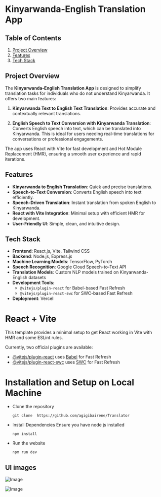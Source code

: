 # Kinyarwanda-English Translation App
## Table of Contents
1. [Project Overview](#project-overview)
2. [Features](#features)
3. [Tech Stack](#tech-stack)

## Project Overview
The **Kinyarwanda-English Translation App** is designed to simplify translation tasks for individuals who do not understand Kinyarwanda. It offers two main features:

1. **Kinyarwanda Text to English Text Translation**: Provides accurate and contextually relevant translations.

2. **English Speech to Text Conversion with Kinyarwanda Translation**: Converts English speech into text, which can be translated into Kinyarwanda. This is ideal for users needing real-time translations for conversations or professional engagements.

The app uses React with Vite for fast development and Hot Module Replacement (HMR), ensuring a smooth user experience and rapid iterations.

## Features
- **Kinyarwanda to English Translation**: Quick and precise translations.
- **Speech-to-Text Conversion**: Converts English speech into text efficiently.
- **Speech-Driven Translation**: Instant translation from spoken English to Kinyarwanda.
- **React with Vite Integration**: Minimal setup with efficient HMR for development.
- **User-Friendly UI**: Simple, clean, and intuitive design.

## Tech Stack
- **Frontend**: React.js, Vite, Tailwind CSS
- **Backend**: Node.js, Express.js
- **Machine Learning Models**: TensorFlow, PyTorch
- **Speech Recognition**: Google Cloud Speech-to-Text API
- **Translation Models**: Custom NLP models trained on Kinyarwanda-English datasets
- **Development Tools**:
  - ```@vitejs/plugin-react``` for Babel-based Fast Refresh
  - ```@vitejs/plugin-react-swc``` for SWC-based Fast Refresh
- **Deployment**: Vercel

# React + Vite

This template provides a minimal setup to get React working in Vite with HMR and some ESLint rules.

Currently, two official plugins are available:

- [@vitejs/plugin-react](https://github.com/vitejs/vite-plugin-react/blob/main/packages/plugin-react/README.md) uses [Babel](https://babeljs.io/) for Fast Refresh
- [@vitejs/plugin-react-swc](https://github.com/vitejs/vite-plugin-react-swc) uses [SWC](https://swc.rs/) for Fast Refresh

# Installation and Setup on Local Machine
  - Clone the repository
     ```
     git clone  https://github.com/agigibairene/Translator
     ```
  - Install Dependencies
      Ensure you have node js installed
      ```
      npm install
      ```
   - Run the website
     ```
     npm run dev
     ```
## UI images
![Image](https://github.com/user-attachments/assets/cd65d803-7c38-4b1b-9b19-324ce0fac7b3)

![Image](https://github.com/user-attachments/assets/3022d584-ea63-40f9-bda2-d89d26315448)



